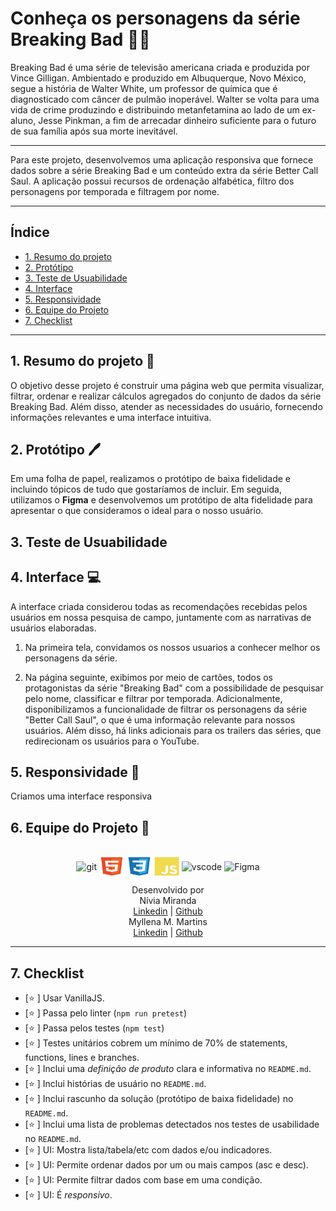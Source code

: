 # Conheça os personagens da série Breaking Bad :cook:

Breaking Bad é uma série de televisão americana criada e produzida por Vince Gilligan. Ambientado e produzido em Albuquerque, Novo México, segue a história de Walter White, um professor de química que é diagnosticado com câncer de pulmão inoperável. Walter se volta para uma vida de crime produzindo e distribuindo metanfetamina ao lado de um ex-aluno, Jesse Pinkman, a fim de arrecadar dinheiro suficiente para o futuro de sua família após sua morte inevitável.

---

Para este projeto, desenvolvemos uma aplicação responsiva que fornece dados sobre a série Breaking Bad e um conteúdo extra da série Better Call Saul.  A aplicação possui recursos de ordenação alfabética, filtro dos personagens por temporada e filtragem por nome.

***

## Índice

* [1. Resumo do projeto](#1-Resumo_do_projeto) 
* [2. Protótipo](#2-Protótipo)
* [3. Teste de Usuabilidade](#3-Teste_de_Usuabilidade)
* [4. Interface](#Interface)
* [5. Responsividade](#5-Responsividade)
* [6. Equipe do Projeto](#6-Equipe_do_Projeto)
* [7. Checklist](#7-Checklist)


***

## 1. Resumo do projeto :notebook:

O objetivo desse projeto é construir uma página web que permita visualizar, filtrar, ordenar e realizar cálculos agregados do conjunto de dados da série Breaking Bad. Além disso, atender as necessidades do usuário, fornecendo informações relevantes e uma interface intuitiva.


## 2. Protótipo :pen:

Em uma folha de papel, realizamos o protótipo de baixa fidelidade e incluindo tópicos de tudo que gostaríamos de incluir. Em seguida, utilizamos o **Figma** e desenvolvemos um protótipo de alta fidelidade para apresentar o que consideramos o ideal para o nosso usuário.



## 3. Teste de Usuabilidade


## 4. Interface :computer:

A interface criada considerou todas as recomendações recebidas pelos usuários em nossa pesquisa de campo, juntamente com as narrativas de usuários elaboradas.

1. Na primeira tela, convidamos os nossos usuarios a conhecer melhor os personagens da série. 

2. Na página seguinte, exibimos por meio de cartões, todos os protagonistas da série "Breaking Bad" com a possibilidade de pesquisar pelo nome, classificar e filtrar por temporada. Adicionalmente, disponibilizamos a funcionalidade de filtrar os personagens da série "Better Call Saul", o que é uma informação relevante para nossos usuários. Além disso, há links adicionais para os trailers das séries, que redirecionam os usuários para o YouTube.

## 5. Responsividade :iphone:

Criamos uma interface responsiva 

## 6. Equipe do Projeto :busts_in_silhouette:

<div align="center">
  

  <br>
  <img align="center" alt="git" height="30" width="40" src="https://cdn.jsdelivr.net/gh/devicons/devicon/icons/git/git-original.svg" />
  <img align="center" alt="Rafa-HTML" height="30" width="40" src="https://raw.githubusercontent.com/devicons/devicon/master/icons/html5/html5-original.svg">
  <img align="center" alt="Rafa-CSS" height="30" width="40" src="https://raw.githubusercontent.com/devicons/devicon/master/icons/css3/css3-original.svg">
  <img align="center" alt="Rafa-Js" height="30" width="40" src="https://raw.githubusercontent.com/devicons/devicon/master/icons/javascript/javascript-plain.svg">
  <img align="center" alt="vscode" height="30" width="40" src="https://cdn.jsdelivr.net/gh/devicons/devicon/icons/vscode/vscode-original.svg" />
  <img align="center" alt="Figma" height="30" width="40" src="https://cdn.jsdelivr.net/gh/devicons/devicon/icons/figma/figma-original.svg" />
  <br>

  Desenvolvido por 
  <br>
  Nívia Miranda <br> 
  [Linkedin](https://www.linkedin.com/in/niviacristina/) | [Github](https://github.com/Nivicris)
  <br>
  Myllena M. Martins <br>
  [Linkedin](https://www.linkedin.com/in/myllenamirandamartins/) | [Github](https://github.com/myllenammartins)
</div>



***

## 7. Checklist

* [:star: ] Usar VanillaJS.
* [:star: ] Passa pelo linter (`npm run pretest`)
* [:star: ] Passa pelos testes (`npm test`)
* [:star: ] Testes unitários cobrem um mínimo de 70% de statements, functions, lines e
  branches.
* [:star: ] Inclui uma _definição de produto_ clara e informativa no `README.md`.
* [:star: ] Inclui histórias de usuário no `README.md`.
* [:star: ] Inclui rascunho da solução (protótipo de baixa fidelidade) no `README.md`.
* [:star: ] Inclui uma lista de problemas detectados nos testes de usabilidade no
  `README.md`.
* [:star: ] UI: Mostra lista/tabela/etc com dados e/ou indicadores.
* [:star: ] UI: Permite ordenar dados por um ou mais campos (asc e desc).
* [:star: ] UI: Permite filtrar dados com base em uma condição.
* [:star: ] UI: É _responsivo_.
